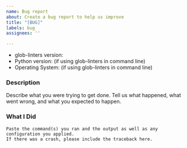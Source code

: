 ```yaml
---
name: Bug report
about: Create a bug report to help us improve
title: "[BUG]"
labels: bug
assignees: ''

---
```


* glob-linters version:
* Python version: (if using glob-linters in command line)
* Operating System: (if using glob-linters in command line)

### Description

Describe what you were trying to get done.
Tell us what happened, what went wrong, and what you expected to happen.

### What I Did

```
Paste the command(s) you ran and the output as well as any configuration you applied.
If there was a crash, please include the traceback here.
```

